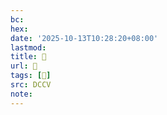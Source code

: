 ```yaml
---
bc:
hex:
date: '2025-10-13T10:28:20+08:00'
lastmod:
title: 􅦂
url: 􅦂
tags: [𧜁]
src: DCCV
note:
---
```

